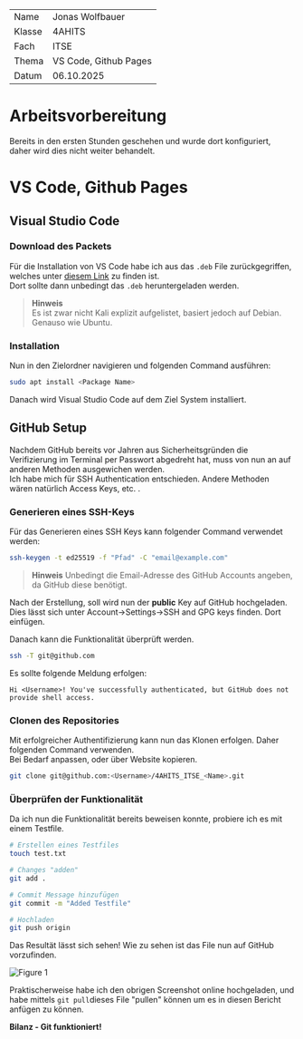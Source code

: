 
| | |
| --------- | --------- |
| Name      | Jonas Wolfbauer |
| Klasse    | 4AHITS |
| Fach      | ITSE |
| Thema     | VS Code, Github Pages |
| Datum     | 06.10.2025 |

# Arbeitsvorbereitung
Bereits in den ersten Stunden geschehen und wurde dort konfiguriert, daher wird dies nicht weiter behandelt.

# VS Code, Github Pages

## Visual Studio Code

### Download des Packets
Für die Installation von VS Code habe ich aus das ``.deb`` File zurückgegriffen, welches unter [diesem Link](https://code.visualstudio.com/download) zu finden ist.  
Dort sollte dann unbedingt das ``.deb`` heruntergeladen werden.
> **Hinweis**  
Es ist zwar nicht Kali explizit aufgelistet, basiert jedoch auf Debian. Genauso wie Ubuntu.

### Installation
Nun in den Zielordner navigieren und folgenden Command ausführen:  

```bash
sudo apt install <Package Name>
```

Danach wird Visual Studio Code auf dem Ziel System installiert.

## GitHub Setup
Nachdem GitHub bereits vor Jahren aus Sicherheitsgründen die Verifizierung im Terminal per Passwort abgedreht hat, muss von nun an auf anderen Methoden ausgewichen werden.  
Ich habe mich für SSH Authentication entschieden. Andere Methoden wären natürlich Access Keys, etc. .  

### Generieren eines SSH-Keys
Für das Generieren eines SSH Keys kann folgender Command verwendet werden:

```bash
ssh-keygen -t ed25519 -f "Pfad" -C "email@example.com"
```

>**Hinweis**
Unbedingt die Email-Adresse des GitHub Accounts angeben, da GitHub diese benötigt.

Nach der Erstellung, soll wird nun der **public** Key auf GitHub hochgeladen.  
Dies lässt sich unter Account->Settings->SSH and GPG keys finden. Dort einfügen.

Danach kann die Funktionalität überprüft werden.

```bash
ssh -T git@github.com
```

Es sollte folgende Meldung erfolgen:

```
Hi <Username>! You've successfully authenticated, but GitHub does not provide shell access.
```

### Clonen des Repositories
Mit erfolgreicher Authentifizierung kann nun das Klonen erfolgen. Daher folgenden Command verwenden.  
Bei Bedarf anpassen, oder über Website kopieren.

```bash
git clone git@github.com:<Username>/4AHITS_ITSE_<Name>.git
```

### Überprüfen der Funktionalität
Da ich nun die Funktionalität bereits beweisen konnte, probiere ich es mit einem Testfile.

```bash
# Erstellen eines Testfiles
touch test.txt

# Changes "adden"
git add .

# Commit Message hinzufügen
git commit -m "Added Testfile"

# Hochladen
git push origin
```

Das Resultät lässt sich sehen!
Wie zu sehen ist das File nun auf GitHub vorzufinden.

![Figure 1](/Figures/Fig1_251006.png)

Praktischerweise habe ich den obrigen Screenshot online hochgeladen, und habe mittels ``git pull``dieses File "pullen" können um es in diesen Bericht anfügen zu können.

**Bilanz - Git funktioniert!**
